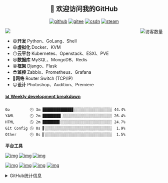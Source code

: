 <h2 align="center">👋 欢迎访问我的GitHub</h2>
<p align="center">
  <a href="https://github.com/Yunak/"><img src="https://img.shields.io/badge/GitHub-ff79c6" alt="github"></a>
  <a href="https://gitee.com/yunaks"><img src="https://img.shields.io/badge/Gitee-fe7300" alt="gitee"></a>
  <a href="https://blog.csdn.net/qq_18275789"><img src="https://img.shields.io/badge/CSDN-cf000e" alt="csdn"></a>
    <a href="https://steamcommunity.com/76561198213207763"><img src="https://img.shields.io/badge/Steam-171a21?style=flat-square&logo=steam&logoColor=ffffff" alt="steam"></a>
</p>

<img align='right' src="https://profile-counter.glitch.me/Yunak/count.svg" alt="访客数量"/>

![](http://antzuhl.cn:4000/get/@Yunak.readme)

- 😄**开发** Python、GoLang、Shell
- 😃**虚拟化** Docker、KVM
- 😶**云平台** Kubernetes、Openstack、ESXI、PVE
- 😆**数据库** MySQL、MongoDB、Redis
- 😝**框架** Django、Flask
- 😎**监控** Zabbix、Prometheus、Grafana
- 🐷**网络** Router Switch (TCP/IP)
- 😛**设计** Photoshop、Audition、Premiere

<!-- waka-box start -->
#### <a href="https://gist.github.com/17e653c57c0cf8e15bdbcda55e8c789e" target="_blank">📊 Weekly development breakdown</a>
```text
Go         🕓 3m █████████████▊░░░░░░░░░░░░░░░░░ 44.4%
YAML       🕓 2m ████████▏░░░░░░░░░░░░░░░░░░░░░░ 26.4%
HTML       🕓 2m ███████▋░░░░░░░░░░░░░░░░░░░░░░░ 24.7%
Git Config 🕓 0s ▌░░░░░░░░░░░░░░░░░░░░░░░░░░░░░░  1.9%
Other      🕓 0s ▍░░░░░░░░░░░░░░░░░░░░░░░░░░░░░░  1.5%
```
<!-- Powered by https://github.com/YouEclipse/waka-box-go . -->
<!-- waka-box end -->
**平台工具**   
  
[![img](https://camo.githubusercontent.com/55834e9656ee18093f02bd8ea008856c5c4737a37bb2c58af6dc22ca2884cac5/68747470733a2f2f696d672e736869656c64732e696f2f62616467652f6d61634f532d436174616c696e612d6430643164343f7374796c653d666c61742d737175617265266c6f676f3d4170706c65)](https://camo.githubusercontent.com/55834e9656ee18093f02bd8ea008856c5c4737a37bb2c58af6dc22ca2884cac5/68747470733a2f2f696d672e736869656c64732e696f2f62616467652f6d61634f532d436174616c696e612d6430643164343f7374796c653d666c61742d737175617265266c6f676f3d4170706c65) [![img](https://camo.githubusercontent.com/dfaf02ab33357da953348b4b53e0db69d2178518c80bfb143bf37271ee2f6dda/68747470733a2f2f696d672e736869656c64732e696f2f62616467652f5562756e74752d32302e30342532304c54532d4539353432303f7374796c653d666c61742d737175617265266c6f676f3d5562756e7475)](https://ubuntu.com/) [![img](https://camo.githubusercontent.com/383ac1abcc4e7b33b5d7695e0f79bbf5275f231db03f922b8de63b6cec33770c/68747470733a2f2f696d672e736869656c64732e696f2f62616467652f4944452d56697375616c25323053747564696f253230436f64652d626c75653f7374796c653d666c61742d737175617265266c6f676f3d56697375616c2d53747564696f2d436f6465)](https://code.visualstudio.com/)

[![img](https://camo.githubusercontent.com/48819dba991abbefa6f4dce6aaa9c4073f98782ca8981ddbdba9d4051156a2d9/68747470733a2f2f696d672e736869656c64732e696f2f62616467652f2d476f6c616e672d3030414444383f7374796c653d666c61742d737175617265266c6f676f3d676f266c6f676f436f6c6f723d666666666666)](https://golang.org/) [![img](https://camo.githubusercontent.com/05884d2ea16f46ea94592b695b93f587ce471811ceb0df27a99b185e13d6ffd8/68747470733a2f2f696d672e736869656c64732e696f2f62616467652f2d446f636b65722d3234393645443f7374796c653d666c61742d737175617265266c6f676f3d446f636b6572266c6f676f436f6c6f723d666666666666)](https://www.docker.com/) [![img](https://camo.githubusercontent.com/12676a3f43180a543107e25d95e3682da20d4b8fcc4371834219ab6e55206527/68747470733a2f2f696d672e736869656c64732e696f2f62616467652f2d4e67696e782d3236393533393f7374796c653d666c61742d737175617265266c6f676f3d4e67696e78266c6f676f436f6c6f723d666666666666)](https://nginx.org/) [![img](https://camo.githubusercontent.com/0404130d963387beb9edc2d05b8475ab118e3fa6dd8f9a2c893178ebc3014b70/68747470733a2f2f696d672e736869656c64732e696f2f62616467652f2d4b756265726e657465732d3332364345353f7374796c653d666c61742d737175617265266c6f676f3d4b756265726e65746573266c6f676f436f6c6f723d666666666666)](https://kubernetes.io/) 
<details>
<summary>GitHub统计信息</summary>

<br/>

> 动态太少，不好意思展示
> 
> 下面的GitHub统计信息是来自于[github-readme-stats](https://github.com/anuraghazra/github-readme-stats)项目，里边有[中文文档](https://github.com/anuraghazra/github-readme-stats/blob/master/readme_cn.md)

<a href="https://github.com/Yunak/Yunak">
  <img align="center" src="https://github-readme-stats-anuraghazra1.vercel.app/api?username=Yunak&show_icons=true" />
</a>
<br/>

---

*近期更新的仓库*

<a href="https://github.com/Yunak/Yunak">
  <img align="center" src="https://github-readme-stats.anuraghazra1.vercel.app/api/pin/?username=Yunak&repo=Yunak" />
</a>    
<a href="https://gitee.com/Yunak/MySQL-ClassNote">
  <img align="center" src="https://github-readme-stats.anuraghazra1.vercel.app/api/pin/?username=Yunak&repo=MySQL-ClassNote" />
</a>
<a href="https://github.com/kubectl-Command/">
  <img align="center" src="https://github-readme-stats.anuraghazra1.vercel.app/api/pin/?username=Yunak&repo=kubectl-Command" />
</a>   
<br/>
<br/>

[![Yunak's contribution graph as a Game of Life](https://github4life.herokuapp.com/Yunak.gif)](https://github4life.herokuapp.com/Yunak)

</details>


